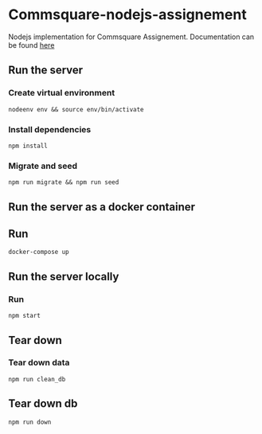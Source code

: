 # Commsquare-nodejs-assignement
Nodejs implementation for Commsquare Assignement.
Documentation can be found [here](Documentation.md)

## Run the server

### Create virtual environment

```
nodeenv env && source env/bin/activate
```

### Install dependencies

```
npm install
```

### Migrate and seed

```
npm run migrate && npm run seed
```

## Run the server as a docker container

## Run
```
docker-compose up
```


## Run the server locally

### Run

```
npm start
````

## Tear down

### Tear down data

```
npm run clean_db
```

## Tear down db

```
npm run down
```
